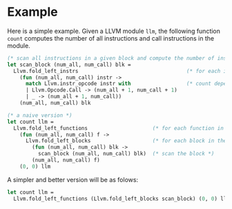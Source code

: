 # Example
Here is a simple example.
Given a LLVM module `llm`, the following function `count` computes the number of all instructions and
call instructions in the module.

```ocaml
(* scan all instructions in a given block and compute the number of instructions *)
let scan_block (num_all, num_call) blk =
  Llvm.fold_left_instrs                                   (* for each instruction in the block *)
    (fun (num_all, num_call) instr ->
      match Llvm.instr_opcode instr with                  (* count depending on the instruction opcode *)
      | Llvm.Opcode.Call -> (num_all + 1, num_call + 1)
      | _ -> (num_all + 1, num_call))
    (num_all, num_call) blk

(* a naive version *)
let count llm =
  Llvm.fold_left_functions                     (* for each function in the module *)
    (fun (num_all, num_call) f ->
      Llvm.fold_left_blocks                    (* for each block in the function *)
        (fun (num_all, num_call) blk ->
          scan_block (num_all, num_call) blk)  (* scan the block *)
        (num_all, num_call) f)
    (0, 0) llm
```
A simpler and better version will be as folows:

```ocaml
let count llm =
  Llvm.fold_left_functions (Llvm.fold_left_blocks scan_block) (0, 0) llm
```
